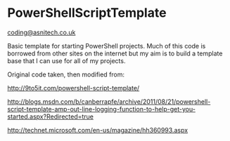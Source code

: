 PowerShellScriptTemplate
========================

coding@asnitech.co.uk


Basic template for starting PowerShell projects. Much of this code is borrowed from other sites on the internet but my aim is to build a template base that I can use for all of my projects.

Original code taken, then modified from:

http://9to5it.com/powershell-script-template/

http://blogs.msdn.com/b/canberrapfe/archive/2011/08/21/powershell-script-template-amp-out-line-logging-function-to-help-get-you-started.aspx?Redirected=true

http://technet.microsoft.com/en-us/magazine/hh360993.aspx
